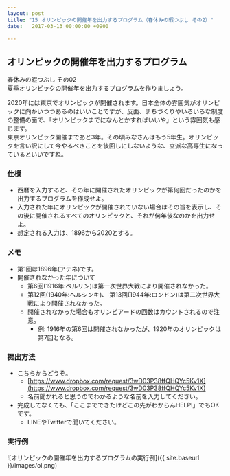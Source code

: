 ```yaml
---
layout: post
title: "15 オリンピックの開催年を出力するプログラム（春休みの暇つぶし その2）"
date:   2017-03-13 00:00:00 +0900

---
```


## オリンピックの開催年を出力するプログラム

春休みの暇つぶし その02  
夏季オリンピックの開催年を出力するプログラムを作りましょう。

2020年には東京でオリンピックが開催されます。日本全体の雰囲気がオリンピックに向かいつつあるのはいいことですが、反面、まちづくりやいろいろな制度の整備の面で、「オリンピックまでになんとかすればいいや」という雰囲気も感じます。  
東京オリンピック開催まであと3年。その頃みなさんはもう5年生。オリンピックを言い訳にして今やるべきことを後回しにしないような、立派な高専生になっているといいですね。

### 仕様

- 西暦を入力すると、その年に開催されたオリンピックが第何回だったのかを出力するプログラムを作成せよ。
- 入力された年にオリンピックが開催されていない場合はその旨を表示し、その後に開催されるすべてのオリンピックと、それが何年後なのかを出力せよ。
- 想定される入力は、1896から2020とする。

### メモ

- 第1回は1896年(アテネ)です。
- 開催されなかった年について
    * 第6回(1916年:ベルリン)は第一次世界大戦により開催されなかった。
    * 第12回(1940年:ヘルシンキ)、 第13回(1944年:ロンドン)は第二次世界大戦により開催されなかった。
    * 開催されなかった場合もオリンピアードの回数はカウントされるので注意。
        - 例: 1916年の第6回は開催されなかったが、1920年のオリンピックは第7回となる。

### 提出方法

- [こちら](https://www.dropbox.com/request/3wD03P38ffQHQYc5Kv1X)からどうぞ。
    * [https://www.dropbox.com/request/3wD03P38ffQHQYc5Kv1X](https://www.dropbox.com/request/3wD03P38ffQHQYc5Kv1X)
    * 名前聞かれると思うのでわかるような名前を入力してください。
- 完成してなくても、「ここまでできたけどこの先がわからんHELP!」でもOKです。
    * LINEやTwitterで聞いてください。

### 実行例

![オリンピックの開催年を出力するプログラムの実行例]({{ site.baseurl }}/images/ol.png)
